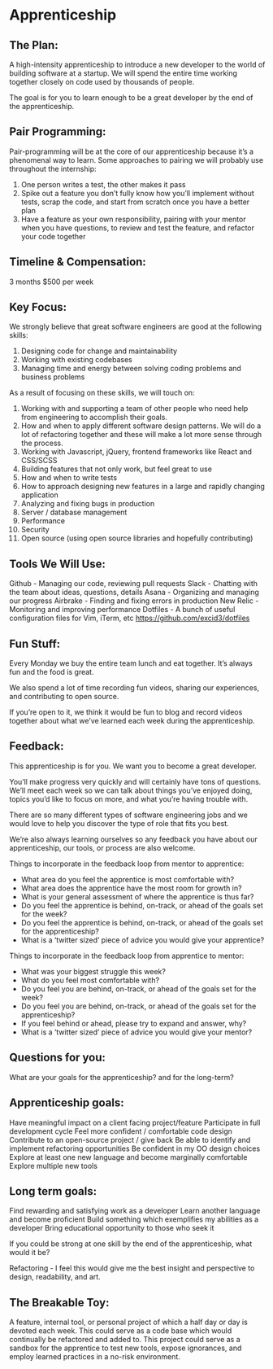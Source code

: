 # Apprenticeship

## The Plan:

A high-intensity apprenticeship to introduce a new developer to the world of building software at a startup. We will spend the entire time working together closely on code used by thousands of people.

The goal is for you to learn enough to be a great developer by the end of the apprenticeship.

## Pair Programming:

Pair-programming will be at the core of our apprenticeship because it’s a phenomenal way to learn. Some approaches to pairing we will probably use throughout the internship:

1. One person writes a test, the other makes it pass
2. Spike out a feature you don’t fully know how you’ll implement without tests, scrap the code, and start from scratch once you have a better plan
3. Have a feature as your own responsibility, pairing with your mentor when you have questions, to review and test the feature, and refactor your code together

## Timeline & Compensation:

3 months
$500 per week

## Key Focus:

We strongly believe that great software engineers are good at the following skills:

1. Designing code for change and maintainability
2. Working with existing codebases
3. Managing time and energy between solving coding problems and business problems

As a result of focusing on these skills, we will touch on:

1. Working with and supporting a team of other people who need help from engineering to accomplish their goals.
2. How and when to apply different software design patterns. We will do a lot of refactoring together and these will make a lot more sense through the process.
3. Working with Javascript, jQuery, frontend frameworks like React and CSS/SCSS
4. Building features that not only work, but feel great to use
5. How and when to write tests
6. How to approach designing new features in a large and rapidly changing application
7. Analyzing and fixing bugs in production
8. Server / database management
9. Performance
10. Security
11. Open source (using open source libraries and hopefully contributing)

## Tools We Will Use:

Github - Managing our code, reviewing pull requests
Slack - Chatting with the team about ideas, questions, details
Asana - Organizing and managing our progress
Airbrake - Finding and fixing errors in production
New Relic - Monitoring and improving performance
Dotfiles - A bunch of useful configuration files for Vim, iTerm, etc https://github.com/excid3/dotfiles

## Fun Stuff:

Every Monday we buy the entire team lunch and eat together. It’s always fun and the food is great.

We also spend a lot of time recording fun videos, sharing our experiences, and contributing to open source.

If you’re open to it, we think it would be fun to blog and record videos together about what we’ve learned each week during the apprenticeship.

## Feedback:

This apprenticeship is for you. We want you to become a great developer.

You’ll make progress very quickly and will certainly have tons of questions. We’ll meet each week so we can talk about things you’ve enjoyed doing, topics you’d like to focus on more, and what you’re having trouble with.

There are so many different types of software engineering jobs and we would love to help you discover the type of role that fits you best.

We’re also always learning ourselves so any feedback you have about our apprenticeship, our tools, or process are also welcome.

Things to incorporate in the feedback loop from mentor to apprentice:

* What area do you feel the apprentice is most comfortable with?
* What area does the apprentice have the most room for growth in?
* What is your general assessment of where the apprentice is thus far?
* Do you feel the apprentice is behind, on-track, or ahead of the goals set for the week?
* Do you feel the apprentice is behind, on-track, or ahead of the goals set for the apprenticeship?
* What is a ‘twitter sized’ piece of advice you would give your apprentice?

Things to incorporate in the feedback loop from apprentice to mentor:

* What was your biggest struggle this week?
* What do you feel most comfortable with?
* Do you feel you are behind, on-track, or ahead of the goals set for the week?
* Do you feel you are behind, on-track, or ahead of the goals set for the apprenticeship?
* If you feel behind or ahead, please try to expand and answer, why?
* What is a ‘twitter sized’ piece of advice you would give your mentor?

## Questions for you:

What are your goals for the apprenticeship? and for the long-term?

## Apprenticeship goals:

Have meaningful impact on a client facing project/feature
Participate in full development cycle
Feel more confident / comfortable code design
Contribute to an open-source project / give back
Be able to identify and implement refactoring opportunities
Be confident in my OO design choices
Explore at least one new language and become marginally comfortable
Explore multiple new tools

## Long term goals:

Find rewarding and satisfying work as a developer
Learn another language and become proficient
Build something which exemplifies my abilities as a developer
Bring educational opportunity to those who seek it

If you could be strong at one skill by the end of the apprenticeship, what would it be?

Refactoring - I feel this would give me the best insight and perspective to design, readability, and art.

## The Breakable Toy:

A feature, internal tool, or personal project of which a half day or day is devoted each week. This could serve as a code base which would continually be refactored and added to. This project could serve as a sandbox for the apprentice to test new tools, expose ignorances, and employ learned practices in a no-risk environment.


